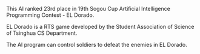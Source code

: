 This AI ranked 23rd place in 19th Sogou Cup Artificial Intelligence Programming Contest - EL Dorado.

EL Dorado is a RTS game developed by the Student Association of Science of  Tsinghua CS Department.

The AI program can control soldiers to defeat the enemies in EL Dorado.